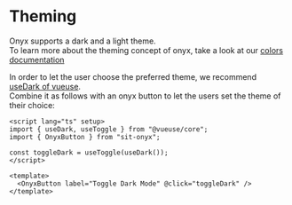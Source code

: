 # Theming

Onyx supports a dark and a light theme.  
To learn more about the theming concept of onyx, take a look at our [colors documentation](/basics/colors.html)

In order to let the user choose the preferred theme, we recommend [useDark of vueuse](https://vueuse.org/core/useDark/#usedark).  
Combine it as follows with an onyx button to let the users set the theme of their choice:

```vue
<script lang="ts" setup>
import { useDark, useToggle } from "@vueuse/core";
import { OnyxButton } from "sit-onyx";

const toggleDark = useToggle(useDark());
</script>

<template>
  <OnyxButton label="Toggle Dark Mode" @click="toggleDark" />
</template>
```
